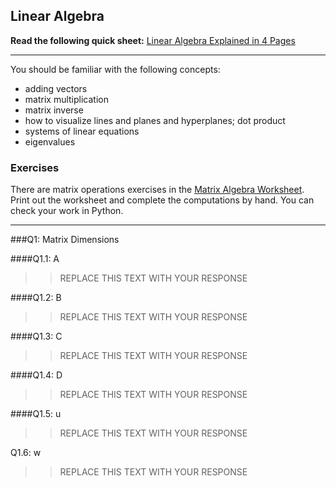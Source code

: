 ## Linear Algebra

**Read the following quick sheet:**
[  Linear Algebra Explained in 4 Pages](https://minireference.com/static/tutorials/linear_algebra_in_4_pages.pdf)

---

You should be familiar with the following concepts:
* adding vectors
* matrix multiplication
* matrix inverse
* how to visualize lines and planes and hyperplanes; dot product
* systems of linear equations
* eigenvalues

### Exercises  

There are matrix operations exercises in the [Matrix Algebra Worksheet](matrix_algebra_worksheet.pdf).  Print out the worksheet and complete the computations by hand.  You can check your work in Python.

---

###Q1:  Matrix Dimensions

####Q1.1:  A
>> REPLACE THIS TEXT WITH YOUR RESPONSE

####Q1.2:  B
>> REPLACE THIS TEXT WITH YOUR RESPONSE

####Q1.3:  C
>> REPLACE THIS TEXT WITH YOUR RESPONSE

####Q1.4:  D
>> REPLACE THIS TEXT WITH YOUR RESPONSE

####Q1.5:  u
>> REPLACE THIS TEXT WITH YOUR RESPONSE

Q1.6:  w
>> REPLACE THIS TEXT WITH YOUR RESPONSE








